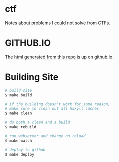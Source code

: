 ctf
===

Notes about problems I could not solve from CTFs.


GITHUB.IO
=========

The [html generated from this repo](https://cdepillabout.github.io/ctf/) is up on github.io.


Building Site
=============

```sh
# build site
$ make build

# if the building doesn't work for some reason,
# make sure to clean out all hakyll caches
$ make clean

# do both a clean and a build
$ make rebuild

# run webserver and change on reload
$ make watch

# deploy to github
$ make deploy
```
